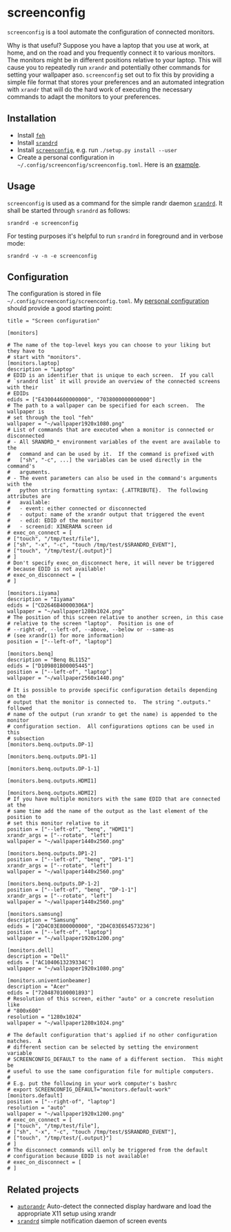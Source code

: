 # screenconfig

`screenconfig` is a tool automate the configuration of connected
monitors.

Why is that useful?  Suppose you have a laptop that you use at work, at
home, and on the road and you frequently connect it to various
monitors.  The monitors might be in different positions relative to your
laptop.  This will cause you to repeatedly run `xrandr` and potentially
other commands for setting your wallpaper aso.
`screenconfig` set out to fix this by providing a simple file format
that stores your preferences and an automated integration with `xrandr`
that will do the hard work of executing the necessary commands to
adapt the monitors to your preferences.

## Installation

* Install [`feh`](https://feh.finalrewind.org/)
* Install [`srandrd`](https://github.com/jceb/srandrd)
* Install [`screenconfig`](https://github.com/jceb/screenconfig), e.g.
  run `./setup.py install --user`
* Create a personal configuration in
  `~/.config/screenconfig/screenconfig.toml`.  Here is an
  [example](https://github.com/jceb/screenconfig/screenconfig/screenconfig.toml).

## Usage

`screenconfig` is used as a command for the simple randr daemon
[`srandrd`](https://github.com/jceb/srandrd).  It shall be started
through `srandrd` as follows:

    srandrd -e screenconfig

For testing purposes it's helpful to run `srandrd` in foreground and in
verbose mode:

    srandrd -v -n -e screenconfig

## Configuration

The configuration is stored in file
`~/.config/screenconfig/screenconfig.toml`.  My [personal
configuration](screenconfig.toml) should provide a good starting
point:

    title = "Screen configuration"

    [monitors]

    # The name of the top-level keys you can choose to your liking but they have to
    # start with "monitors".
    [monitors.laptop]
    description = "Laptop"
    # EDID is an identifier that is unique to each screen.  If you call
    # `srandrd list` it will provide an overview of the connected screens with their
    # EDIDs
    edids = ["E430044600000000", "7038000000000000"]
    # The path to a wallpaper can be specified for each screen.  The wallpaper is
    # set through the tool "feh"
    wallpaper = "~/wallpaper1920x1080.png"
    # List of commands that are executed when a monitor is connected or disconnected
    # - All SRANDRD_* environment variables of the event are available to the
    #   command and can be used by it.  If the command is prefixed with
    #   ["sh", "-c", ...] the variables can be used directly in the command's
    #   arguments.
    # - The event parameters can also be used in the command's arguments with the
    #   python string formatting syntax: {.ATTRIBUTE}.  The following attributes are
    #   available:
    #   - event: either connected or disconnected
    #   - output: name of the xrandr output that triggered the event
    #   - edid: EDID of the monitor
    #   - screenid: XINERAMA screen id
    # exec_on_connect = [
    # ["touch", "/tmp/test/file"],
    # ["sh", "-x", "-c", "touch /tmp/test/$SRANDRD_EVENT"],
    # ["touch", "/tmp/test/{.output}"]
    # ]
    # Don't specify exec_on_disconnect here, it will never be triggered
    # because EDID is not available!
    # exec_on_disconnect = [
    # ]

    [monitors.iiyama]
    description = "Iiyama"
    edids = ["CD2646B40000306A"]
    wallpaper = "~/wallpaper1280x1024.png"
    # The position of this screen relative to another screen, in this case
    # relative to the screen "laptop".  Position is one of
    # --right-of, --left-of, --above, --below or --same-as
    # (see xrandr(1) for more information)
    position = ["--left-of", "laptop"]

    [monitors.benq]
    description = "Benq BL1152"
    edids = ["D109801B00005445"]
    position = ["--left-of", "laptop"]
    wallpaper = "~/wallpaper2560x1440.png"

    # It is possible to provide specific configuration details depending on the
    # output that the monitor is connected to.  The string ".outputs." followed
    # name of the output (run xrandr to get the name) is appended to the monitor
    # configuration section.  All configurations options can be used in this
    # subsection
    [monitors.benq.outputs.DP-1]

    [monitors.benq.outputs.DP1-1]

    [monitors.benq.outputs.DP-1-1]

    [monitors.benq.outputs.HDMI1]

    [monitors.benq.outputs.HDMI2]
    # If you have multiple monitors with the same EDID that are connected at the
    # same time add the name of the output as the last element of the position to
    # set this monitor relative to it
    position = ["--left-of", "benq", "HDMI1"]
    xrandr_args = ["--rotate", "left"]
    wallpaper = "~/wallpaper1440x2560.png"

    [monitors.benq.outputs.DP1-2]
    position = ["--left-of", "benq", "DP1-1"]
    xrandr_args = ["--rotate", "left"]
    wallpaper = "~/wallpaper1440x2560.png"

    [monitors.benq.outputs.DP-1-2]
    position = ["--left-of", "benq", "DP-1-1"]
    xrandr_args = ["--rotate", "left"]
    wallpaper = "~/wallpaper1440x2560.png"

    [monitors.samsung]
    description = "Samsung"
    edids = ["2D4C03E800000000", "2D4C03E654573236"]
    position = ["--left-of", "laptop"]
    wallpaper = "~/wallpaper1920x1200.png"

    [monitors.dell]
    description = "Dell"
    edids = ["AC1040613239334C"]
    wallpaper = "~/wallpaper1920x1080.png"

    [monitors.univentionbeamer]
    description = "Acer"
    edids = ["7204870100001893"]
    # Resolution of this screen, either "auto" or a concrete resolution like
    # "800x600"
    resolution = "1280x1024"
    wallpaper = "~/wallpaper1280x1024.png"

    # The default configuration that's applied if no other configuration matches.  A
    # different section can be selected by setting the environment variable
    # SCREENCONFIG_DEFAULT to the name of a different section.  This might be
    # useful to use the same configuration file for multiple computers.
    #
    # E.g. put the following in your work computer's bashrc
    # export SCREENCONFIG_DEFAULT="monitors.default-work"
    [monitors.default]
    position = ["--right-of", "laptop"]
    resolution = "auto"
    wallpaper = "~/wallpaper1920x1200.png"
    # exec_on_connect = [
    # ["touch", "/tmp/test/file"],
    # ["sh", "-x", "-c", "touch /tmp/test/$SRANDRD_EVENT"],
    # ["touch", "/tmp/test/{.output}"]
    # ]
    # The disconnect commands will only be triggered from the default
    # configuration because EDID is not available!
    # exec_on_disconnect = [
    # ]

## Related projects

- [`autorandr`](https://github.com/phillipberndt/autorandr) Auto-detect the connected display hardware and load the appropriate X11 setup using xrandr
- [`srandrd`](https://github.com/jceb/srandrd) simple notification daemon of screen events
